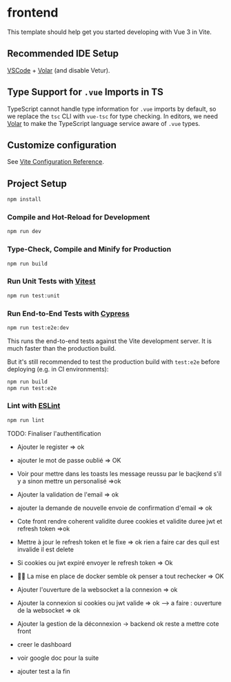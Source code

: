 # frontend

This template should help get you started developing with Vue 3 in Vite.

## Recommended IDE Setup

[VSCode](https://code.visualstudio.com/) + [Volar](https://marketplace.visualstudio.com/items?itemName=Vue.volar) (and disable Vetur).

## Type Support for `.vue` Imports in TS

TypeScript cannot handle type information for `.vue` imports by default, so we replace the `tsc` CLI with `vue-tsc` for type checking. In editors, we need [Volar](https://marketplace.visualstudio.com/items?itemName=Vue.volar) to make the TypeScript language service aware of `.vue` types.

## Customize configuration

See [Vite Configuration Reference](https://vite.dev/config/).

## Project Setup

```sh
npm install
```

### Compile and Hot-Reload for Development

```sh
npm run dev
```

### Type-Check, Compile and Minify for Production

```sh
npm run build
```

### Run Unit Tests with [Vitest](https://vitest.dev/)

```sh
npm run test:unit
```

### Run End-to-End Tests with [Cypress](https://www.cypress.io/)

```sh
npm run test:e2e:dev
```

This runs the end-to-end tests against the Vite development server.
It is much faster than the production build.

But it's still recommended to test the production build with `test:e2e` before deploying (e.g. in CI environments):

```sh
npm run build
npm run test:e2e
```

### Lint with [ESLint](https://eslint.org/)

```sh
npm run lint
```




TODO: Finaliser l'authentification
- Ajouter le register => ok
- ajouter le mot de passe oublié => OK
- Voir pour mettre dans les toasts les message reussu par le bacjkend s'il y a sinon mettre un personalisé =>ok
- Ajouter la validation de l'email => ok
- ajouter la demande de nouvelle envoie de confirmation d'email => ok 
- Cote front rendre coherent validite duree cookies et validite duree jwt et refresh token =>ok
- Mettre à jour le refresh token et le fixe => ok rien a faire car des quil est invalide il est delete
- Si cookies ou jwt expiré envoyer le refresh token => Ok 
- 🧙‍♂️ La mise en place de docker semble ok penser a tout rechecker => OK
- Ajouter l'ouverture de la websocket a la connexion => ok 
- Ajouter la connexion si cookies ou jwt valide => ok --> a faire :  ouverture de la websocket => ok
  
- Ajouter la gestion de la déconnexion -> backend ok reste a mettre cote front

- creer le dashboard
- voir google doc pour la suite
- ajouter test a la fin